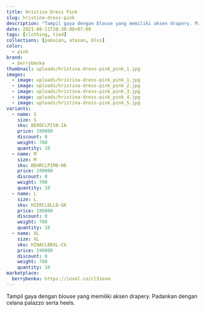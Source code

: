 ```yaml
---
title: Hristina Dress Pink
slug: hristina-dress-pink
description: "Tampil gaya dengan blouse yang memiliki aksen drapery. Padankan dengan celana palazzo serta heels."
date: 2021-08-11T20:30:08+07:00
tags: [clothing, tied]
collections: [pakaian, atasan, blus]
color:
  - pink
brand:
  - berrybenka
thumbnail: uploads/hristina-dress-pink_pink_1.jpg
images:
  - image: uploads/hristina-dress-pink_pink_1.jpg
  - image: uploads/hristina-dress-pink_pink_2.jpg
  - image: uploads/hristina-dress-pink_pink_3.jpg
  - image: uploads/hristina-dress-pink_pink_4.jpg
  - image: uploads/hristina-dress-pink_pink_5.jpg
variants:
  - name: S
    size: S
    sku: BEROCLPIS0-IA
    price: 199000
    discount: 0
    weight: 700
    quantity: 10
  - name: M
    size: M
    sku: BEHRCLPIM0-H6
    price: 199000
    discount: 0
    weight: 700
    quantity: 10
  - name: L
    size: L
    sku: HIERCLBLL0-GK
    price: 199000
    discount: 0
    weight: 700
    quantity: 10
  - name: XL
    size: XL
    sku: HINACLBRXL-CG
    price: 199000
    discount: 0
    weight: 700
    quantity: 10
marketplace:
  berrybenka: https://invol.co/cl5iexm
---
```


Tampil gaya dengan blouse yang memiliki aksen drapery. Padankan dengan celana palazzo serta heels.
